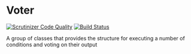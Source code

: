 Voter
=====
[![Scrutinizer Code Quality](https://scrutinizer-ci.com/g/vivait/Voter/badges/quality-score.png?b=master)](https://scrutinizer-ci.com/g/vivait/Voter/?branch=master)
[![Build Status](https://scrutinizer-ci.com/g/vivait/Voter/badges/build.png?b=master)](https://scrutinizer-ci.com/g/vivait/Voter/build-status/master)

A group of classes that provides the structure for executing a number of conditions and voting on their output
